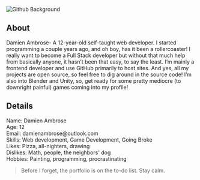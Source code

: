 
![Github Background](https://user-images.githubusercontent.com/89913900/134547235-d4c7c144-0656-4468-8fad-8e9361e6a180.png)
## About
<p>Damien Ambrose- A 12-year-old self-taught web developer. I started programming a couple years ago, and oh boy, has it been a rollercoaster! I really want to become a Full Stack developer but without that much help from basically anyone, it hasn’t been that easy, to say the least. I’m mainly a frontend developer and use GitHub primarily to host sites. And yes, all my projects are open source, so feel free to dig around in the source code! I’m also into Blender and Unity, so, get ready for some pretty mediocre (to downright painful) games coming into my profile!<p>
<h2> Details </h2>
<p>
Name: Damien Ambrose <br>
Age: 12<br>
Email: damienambrose@outlook.com<br>
Skills: Web development, Game Development, Going Broke<br>
Likes: Pizza, all-nighters, drawing<br>
Dislikes: Math, people, the neighbors' dog<br>
Hobbies: Painting, programming, procrastinating

</p>

 <blockquote> 
 
 Before I forget, the portfolio is on the to-do list. Stay calm.
 </blockquote>
 <br>
